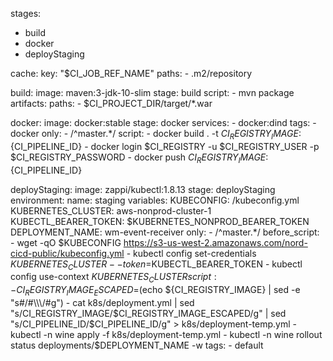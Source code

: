 stages:
  - build
  - docker
  - deployStaging

cache:
  key: "$CI_JOB_REF_NAME"
  paths:
    - .m2/repository

build:
  image: maven:3-jdk-10-slim
  stage: build
  script:
    - mvn package
  artifacts:
    paths:
      - $CI_PROJECT_DIR/target/*.war

docker:
  image: docker:stable
  stage: docker
  services:
    - docker:dind
  tags:
    - docker
  only:
    - /^master.*/
  script:
    - docker build . -t ${CI_REGISTRY_IMAGE}:${CI_PIPELINE_ID}
    - docker login $CI_REGISTRY -u $CI_REGISTRY_USER -p $CI_REGISTRY_PASSWORD
    - docker push ${CI_REGISTRY_IMAGE}:${CI_PIPELINE_ID}

deployStaging:
  image: zappi/kubectl:1.8.13
  stage: deployStaging
  environment:
    name: staging
  variables:
    KUBECONFIG: /kubeconfig.yml
    KUBERNETES_CLUSTER: aws-nonprod-cluster-1
    KUBECTL_BEARER_TOKEN: $KUBERNETES_NONPROD_BEARER_TOKEN
    DEPLOYMENT_NAME: wm-event-receiver
  only:
    - /^master.*/
  before_script:
    - wget -qO $KUBECONFIG https://s3-us-west-2.amazonaws.com/nord-cicd-public/kubeconfig.yml
    - kubectl config set-credentials $KUBERNETES_CLUSTER --token=$KUBECTL_BEARER_TOKEN
    - kubectl config use-context $KUBERNETES_CLUSTER
  script:
    - CI_REGISTRY_IMAGE_ESCAPED=$(echo ${CI_REGISTRY_IMAGE} | sed -e "s#/#\\\/#g")
    - cat k8s/deployment.yml | sed "s/CI_REGISTRY_IMAGE/$CI_REGISTRY_IMAGE_ESCAPED/g" | sed "s/CI_PIPELINE_ID/$CI_PIPELINE_ID/g" > k8s/deployment-temp.yml
    - kubectl -n wine apply -f k8s/deployment-temp.yml
    - kubectl -n wine rollout status deployments/$DEPLOYMENT_NAME -w
  tags:
    - default

